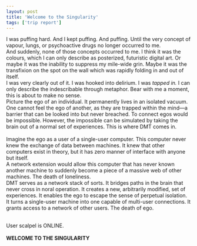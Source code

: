 ```yaml
---
layout: post
title: 'Welcome to the Singularity'
tags: ['trip report']
---
```


I was puffing hard. And I kept puffing. And puffing. Until the very concept of vapour, lungs, or psychoactive drugs no longer occurred to me.<br>
And suddenly, none of those concepts occurred to me. I think it was the colours, which I can only describe as posterized, futuristic digital art. Or maybe it was the inability to suppress my mile-wide grin. Maybe it was the transfixion on the spot on the wall which was rapidly folding in and out of itself.<br>
I was very clearly out of it. I was hooked into delirium. I was *tapped in.* I can only describe the indescribable through metaphor. Bear with me a moment, this is about to make no sense.<br>
Picture the ego of an individual. It permanently lives in an isolated vacuum. One cannot feel the ego of another, as they are trapped within the mind—a barrier that can be looked into but never breached. To connect egos would be impossible. However, the impossible can be simulated by taking the brain out of a normal set of experiences. This is where DMT comes in.<br>
<br>
Imagine the ego as a user of a single-user computer. This computer never knew the exchange of data between machines. It knew that other computers exist in theory, but it has zero manner of interface with anyone but itself.<br>
A network extension would allow this computer that has never known another machine to suddenly become a piece of a massive web of other machines. The death of loneliness.<br>
DMT serves as a network stack of sorts. It bridges paths in the brain that never cross in noral operation. It creates a new, arbitrarily modified, set of experiences. It enables the ego to escape the sense of perpetual isolation.<br>
It turns a single-user machine into one capable of multi-user connections. It grants access to a network of other users. The death of ego.<br>
<br>

<a class="terminal-font">User scalpel is ONLINE.</a><br>
<a class="terminal-font">**************************</a><br>
<a class="terminal-font">WELCOME TO THE SINGULARITY</a><br>
<a class="terminal-font">**************************</a><br>
